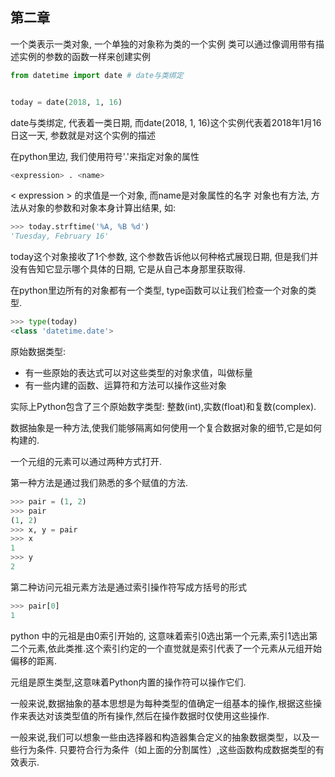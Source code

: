 ## 第二章

一个类表示一类对象, 
一个单独的对象称为类的一个实例
类可以通过像调用带有描述实例的参数的函数一样来创建实例

```python
from datetime import date # date与类绑定


today = date(2018, 1, 16)
```

date与类绑定, 代表着一类日期, 而date(2018, 1, 16)这个实例代表着2018年1月16日这一天, 参数就是对这个实例的描述


在python里边, 我们使用符号'.'来指定对象的属性
```python
<expression> . <name>
```

< expression > 的求值是一个对象, 而name是对象属性的名字
对象也有方法, 方法从对象的参数和对象本身计算出结果, 如:
```python
>>> today.strftime('%A, %B %d')
'Tuesday, February 16'
```
today这个对象接收了1个参数, 这个参数告诉他以何种格式展现日期, 但是我们并没有告知它显示哪个具体的日期,  它是从自己本身那里获取得.


在python里边所有的对象都有一个类型, type函数可以让我们检查一个对象的类型.
```python
>>> type(today)
<class 'datetime.date'>
```

原始数据类型:
  -  有一些原始的表达式可以对这些类型的对象求值，叫做标量
  - 有一些内建的函数、运算符和方法可以操作这些对象

实际上Python包含了三个原始数字类型: 整数(int),实数(float)和复数(complex).

数据抽象是一种方法,使我们能够隔离如何使用一个复合数据对象的细节,它是如何构建的.


一个元组的元素可以通过两种方式打开.

第一种方法是通过我们熟悉的多个赋值的方法.
```python
>>> pair = (1, 2)
>>> pair
(1, 2)
>>> x, y = pair
>>> x
1
>>> y
2
```

第二种访问元祖元素方法是通过索引操作符写成方括号的形式
```python
>>> pair[0]
1
```

python 中的元祖是由0索引开始的, 这意味着索引0选出第一个元素,索引1选出第二个元素,依此类推.这个索引约定的一个直觉就是索引代表了一个元素从元组开始偏移的距离.

元组是原生类型,这意味着Python内置的操作符可以操作它们.

一般来说,数据抽象的基本思想是为每种类型的值确定一组基本的操作,根据这些操作来表达对该类型值的所有操作,然后在操作数据时仅使用这些操作.

一般来说,我们可以想象一些由选择器和构造器集合定义的抽象数据类型，以及一些行为条件. 只要符合行为条件（如上面的分割属性）,这些函数构成数据类型的有效表示.
